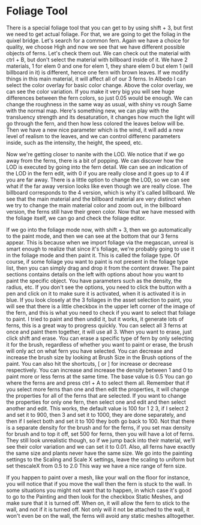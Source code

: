 # Foliage Tool

There is a special foliage tool that you can get to by using shift + 3, but first we need to get actual foliage.
For that, we are going to get the foliag in the quixel bridge.
Let's search for a common fern.
Again we have a choice for quality, we choose High and now we see that we have different possible objects of ferns. Let's check them out.
We can check out the material with ctrl + B, but don't select the material with billboard inside of it.
We have 2 materials, 1 for elem 0 and one for elem 1, they share elem 0 but elem 1 (will billboard in it) is different, hence one fern with brown leaves.
If we modify things in this main material, it will affect all of our 3 ferns.
In Albedo I can select the color overlay for basic color change.
Above the color overlay, we can see the color variation. If you make it very big you will see huge differences between the fern colors, so just 0.05 would be enough.
We can change the roughness in the same way as usual, with shiny vs rough
Same with the normal map.
Here's something new, we can play with the transluency strength and its desaturation, it changes how much the light will go through the fern, and then how less colored the leaves below will be.
Then we have a new nice parameter which is the wind, it will add a new level of realism to the leaves, and we can control differenc parameters inside, such as the intensity,
the height, the speed, etc.

Now we're getting closer to nanite with the LOD. We notice that if we go away from the ferns, there is a bit of popping.
We can discover how the LOD is executed by going into the fern detail.
We can see an indication of the LOD in the fern edit, with 0 if you are really close and it goes up to 4 if you are far away.
There is a little option to change the LOD, so we can see what if the far away version looks like even though we are really close.
The billboard corresponds to the 4 version, which is why it's called billboard.
We see that the main material and the billboard material are very distinct when we try to change the main material color and zoom out, in the billboard version, the ferns still have their green color.
Now that we have messed with the foliage itself, we can go and check the foliage editor.

If we go into the foliage mode now, with shift + 3, then we go automatically to the paint mode, and then we can see at the bottom that our 3 ferns appear. This is because when we import foliage via the megascan, unreal is smart enough to realize that since it's foliage, we're probably going to use it in the foliage mode and then paint it.
This is called the foliage type. Of course, if some foliage you want to paint is not present in the foliage type list, then you can simply drag and drop it from the content drawer.
The paint sections contains details on the left with options about how you want to paint the specific object.
You have parameters such as the density, the radius, etc.
If you don't see the options, you need to click the button with a pen and click on it to make sure it is activated, when it is activated it is in blue.
If you look closely at the 3 foliages in the asset selection to paint, you will see that there is a little checkbox in the upper left corner of the image of the fern, and this is what you need to check if you want to select that foliage to paint.
I tried to paint and then undid it, but it works, it generate lots of ferns, this is a great way to progress quickly.
You can  select all 3 ferns at once and paint them together, it will use all 3. When you want to erase, just click shift and erase. You can erase a specific type of fern by only selecting it for the brush, regardless of whether you want to paint or erase, the brush will only act on what fern you have selected.
You can decrease and increase the brush size by looking at Brush Size in the Brush options of the paint. You can also hit the shortcuts, [ or ] for increase or decrease respectively.
You can increase and increase the density between 1 and 0 to paint more or less ferns at the same time. The base value is 0.5
You can go where the ferns are and press ctrl + A to select them all.
Remember that if you select more ferns than one and then edit the properties, it will change the properties for all of the ferns that are selected. If you want to change the properties for only one fern, then select one and edit and then select another and edit.
This works, the default value is 100 for 1 2 3, if I select 2 and set it to 900, then 3 and set it to 1000, they are done separately, and then if I select both and set it to 100 they both go back to 100.
Not that there is a separate density for the brush and for the ferns, if you set max density for brush and to top it off, set 500 for ferns, then you will have a lot of ferns.
They still look unrealistic though, so if we jump back into their material, we'll see their color variation and we can set it to 0.01.
Also, all ferns have exactly the same size and plants never have the same size.
We go into the painting settings to the Scaling and Scale X settings, leave the scaling to uniform but set thescaleX from 0.5 to 2.0
This way we have a nice range of fern size.

If you happen to paint over a mesh, like your wall on the floor for instance, you will notice that if you move the wall then the fern is stuck to the wall. In some situations you might not want that to happen, in which case it's good to go to the Painting and then look for the checkbox Static Meshes, and make sure that it is turned off. When on, it will allow the fern to stick to the wall, and not if it is turned off.
Not only will it not be attached to the wall, it won't even be on the wall, the ferns will avoid any static meshes alltogether.

